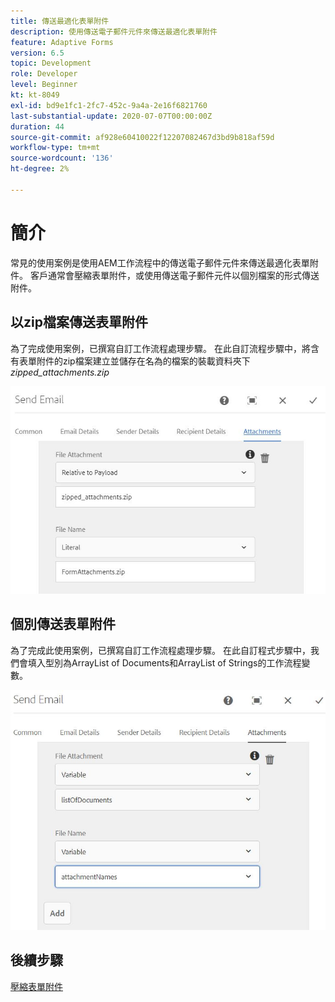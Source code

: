 ```yaml
---
title: 傳送最適化表單附件
description: 使用傳送電子郵件元件來傳送最適化表單附件
feature: Adaptive Forms
version: 6.5
topic: Development
role: Developer
level: Beginner
kt: kt-8049
exl-id: bd9e1fc1-2fc7-452c-9a4a-2e16f6821760
last-substantial-update: 2020-07-07T00:00:00Z
duration: 44
source-git-commit: af928e60410022f12207082467d3bd9b818af59d
workflow-type: tm+mt
source-wordcount: '136'
ht-degree: 2%

---
```


# 簡介



常見的使用案例是使用AEM工作流程中的傳送電子郵件元件來傳送最適化表單附件。
客戶通常會壓縮表單附件，或使用傳送電子郵件元件以個別檔案的形式傳送附件。

## 以zip檔案傳送表單附件

為了完成使用案例，已撰寫自訂工作流程處理步驟。 在此自訂流程步驟中，將含有表單附件的zip檔案建立並儲存在名為的檔案的裝載資料夾下 *zipped_attachments.zip*

![傳送表單附件](assets/send-form-attachments.JPG)

## 個別傳送表單附件

為了完成此使用案例，已撰寫自訂工作流程處理步驟。 在此自訂程式步驟中，我們會填入型別為ArrayList of Documents和ArrayList of Strings的工作流程變數。

![send-list-of-documents](assets/send-list-of-documents.JPG)

## 後續步驟

[壓縮表單附件](./custom-process-step.md)
